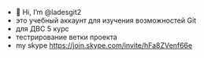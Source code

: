 - 👋 Hi, I’m @ladesgit2
- это учебный аккаунт для изучения возможностей Git
- для ДВС 5 курс
- тестрирование ветки проекта
- my skype    https://join.skype.com/invite/hFa8ZVenf66e

<!---
ladesgit2/ladesgit2 is a ✨ special ✨ repository because its `README.md` (this file) appears on your GitHub profile.
You can click the Preview link to take a look at your changes.
--->
